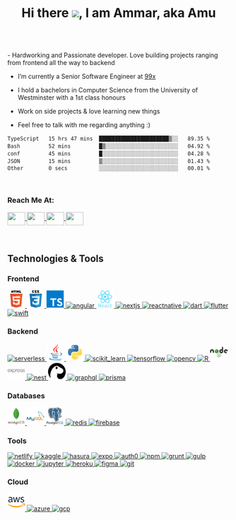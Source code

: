<h1 align="center">Hi there <img src="https://raw.githubusercontent.com/MartinHeinz/MartinHeinz/master/wave.gif" height="30px" />, I am Ammar, aka Amu</h1>
<br />
<div>
<!--   <img src="https://visitor-badge.glitch.me/badge?page_id=Ammar-Raneez.Ammar-Raneez" /> -->
  <a href="https://www.hackerrank.com/_Ammar_">
    <img alt ="" src="https://img.shields.io/badge/HackerRank-&#9734&#9734&#9734&#9734&#9734-brightgreen?style=flat&logo=hackerrank">
  </a>
</div>
<br />
- Hardworking and Passionate developer. Love building projects ranging from frontend all the way to backend

- I’m currently a Senior Software Engineer at [99x](http://99x.io/)

- I hold a bachelors in Computer Science from the University of Westminster with a 1st class honours 

- Work on side projects & love learning new things

- Feel free to talk with me regarding anything :)

<!--<br />
<h3>Weekly Overall Grind 💪</h3>-->

<!--START_SECTION:waka-->

```txt
TypeScript   15 hrs 47 mins  ██████████████████████▒░░   89.35 %
Bash         52 mins         █▒░░░░░░░░░░░░░░░░░░░░░░░   04.92 %
conf         45 mins         █░░░░░░░░░░░░░░░░░░░░░░░░   04.28 %
JSON         15 mins         ▒░░░░░░░░░░░░░░░░░░░░░░░░   01.43 %
Other        0 secs          ░░░░░░░░░░░░░░░░░░░░░░░░░   00.01 %
```

<!--END_SECTION:waka-->

<br />
<div>
  <h3 align="left">Reach Me At:</h3>
  <a href="https://linkedin.com/in/ammar-raneez/" target="blank">
    <img align="center" src="https://raw.githubusercontent.com/rahuldkjain/github-profile-readme-generator/master/src/images/icons/Social/linked-in-alt.svg"
      height="30" width="40"
    />
  </a>
  <a href="https://www.facebook.com/ammar.raneez.3/" target="blank">
    <img align="center" src="https://raw.githubusercontent.com/rahuldkjain/github-profile-readme-generator/master/src/images/icons/Social/facebook.svg"
      height="30" width="40"
    />
  </a>
  <a href="https://www.instagram.com/__ammarrrrr__/" target="blank">
    <img align="center" src="https://raw.githubusercontent.com/rahuldkjain/github-profile-readme-generator/master/src/images/icons/Social/instagram.svg"
      height="30" width="40"
    />
  </a>
  <a href="https://stackoverflow.com/users/13134768/ammar" target="blank">
    <img align="center" src="https://raw.githubusercontent.com/rahuldkjain/github-profile-readme-generator/master/src/images/icons/Social/stack-overflow.svg"
      height="30" width="40"
    />
  </a>
<!--   <br /><br />
  <p align="center">
    <a href="https://github.com/Ammar-Raneez/Ammar-Raneez/blob/main/devcard.svg">
      <img src="https://github.com/Ammar-Raneez/Ammar-Raneez/blob/main/devcard.svg" width="400" alt="Ammar's Dev Card"/>
    </a>
  </p> -->
</div>
<br /><br />

<h2>Technologies & Tools</h2>
<h3>Frontend</h3>
<p>
  <a href="https://www.w3.org/html/" target="_blank"> <img src="https://raw.githubusercontent.com/devicons/devicon/master/icons/html5/html5-original-wordmark.svg" alt="html5"  width="40" height="40" /> </a>
  <a href="https://www.w3schools.com/css/" target="_blank"> <img src="https://raw.githubusercontent.com/devicons/devicon/master/icons/css3/css3-original-wordmark.svg" alt="css3" width="40" height="40" /> </a>
<!--   <a href="https://developer.mozilla.org/en-US/docs/Web/JavaScript" target="_blank"> <img src="https://www.vectorlogo.zone/logos/javascript/javascript-vertical.svg" alt="js" width="40" height="40" /> </a> -->
  <a href="https://www.typescriptlang.org/" target="_blank"> <img src="https://raw.githubusercontent.com/devicons/devicon/master/icons/typescript/typescript-original.svg" alt="typescript" width="40" height="40" /> </a>
  <a href="https://angular.io/" target="_blank"> <img src="https://www.vectorlogo.zone/logos/angular/angular-icon.svg" alt="angular" width="40" height="40" /> </a>
<!--   <a href="https://svelte.dev/" target="_blank"> <img src="https://raw.githubusercontent.com/AliasIO/wappalyzer/79011e2000d4cfc20b71e85ce7be3c03b0a88e86/src/drivers/webextension/images/icons/Svelte.svg" alt="svelte" width="40" height="40" /> </a> -->
<!--   <a href="https://vuejs.org/" target="_blank"> <img src="https://www.vectorlogo.zone/logos/vuejs/vuejs-icon.svg" alt="vue" width="40" height="40" /> </a> -->
  <a href="https://reactjs.org/" target="_blank"> <img src="https://raw.githubusercontent.com/devicons/devicon/master/icons/react/react-original-wordmark.svg" alt="react" width="40" height="40" /> </a>
  <a href="https://nextjs.org/" target="_blank"> <img src="https://upload.wikimedia.org/wikipedia/commons/thumb/8/8e/Nextjs-logo.svg/800px-Nextjs-logo.svg.png" alt="nextjs" width="40" height="40" /> </a>
  <a href="https://reactnative.dev/" target="_blank"> <img src="https://reactnative.dev/img/header_logo.svg" alt="reactnative" width="40" height="40" /> </a>
  <a href="https://dart.dev" target="_blank"> <img src="https://www.vectorlogo.zone/logos/dartlang/dartlang-icon.svg" alt="dart" width="40" height="40" /> </a>
  <a href="https://flutter.dev" target="_blank"> <img src="https://www.vectorlogo.zone/logos/flutterio/flutterio-icon.svg" alt="flutter" width="40" height="40" /> </a>
</a>
  <a href="https://www.swift.com/" target="_blank"> <img src="https://www.vectorlogo.zone/logos/swift/swift-icon.svg" alt="swift" width="40" height="40" /> </a>
</p>

<h3>Backend</h3>
<p>
<a href="https://www.serverless.com/" target="_blank"> <img src="https://www.vectorlogo.zone/logos/serverless/serverless-icon.svg" alt="serverless" width="40" height="40" /> </a>
  <a href="https://www.java.com" target="_blank"> <img src="https://raw.githubusercontent.com/devicons/devicon/master/icons/java/java-original.svg" alt="java" width="40" height="40" /> </a>
<!--     <a href="https://docs.microsoft.com/en-us/dotnet/csharp/" target="_blank"> <img src="https://seeklogo.com/images/C/c-sharp-c-logo-02F17714BA-seeklogo.com.png" alt="c-sharp" width="40" height="40" /> </a> -->
  <a href="https://www.python.org" target="_blank"> <img src="https://raw.githubusercontent.com/devicons/devicon/master/icons/python/python-original.svg" alt="python" width="40" height="40" /> </a>
<!--   <a href="https://flask.palletsprojects.com/" target="_blank"> <img src="https://www.vectorlogo.zone/logos/pocoo_flask/pocoo_flask-icon.svg" alt="flask" width="40" height="40" /> </a> -->
  <a href="https://scikit-learn.org/" target="_blank"> <img src="https://upload.wikimedia.org/wikipedia/commons/0/05/Scikit_learn_logo_small.svg" alt="scikit_learn" width="40" height="40" /> </a>
  <a href="https://www.tensorflow.org" target="_blank"> <img src="https://www.vectorlogo.zone/logos/tensorflow/tensorflow-icon.svg" alt="tensorflow" width="40" height="40" /> </a>
  <a href="https://opencv.org/" target="_blank"> <img src="https://www.vectorlogo.zone/logos/opencv/opencv-icon.svg" alt="opencv" width="40" height="40" /> </a>
    <a href="https://www.r-project.org/" target="_blank"> <img src="https://www.vectorlogo.zone/logos/r-project/r-project-official.svg" alt="R" width="40" height="40" /> </a>
  <a href="https://nodejs.org" target="_blank"> <img src="https://raw.githubusercontent.com/devicons/devicon/master/icons/nodejs/nodejs-original-wordmark.svg" alt="nodejs" width="40" height="40" /> </a>
  <a href="https://expressjs.com" target="_blank"> <img src="https://raw.githubusercontent.com/devicons/devicon/master/icons/express/express-original-wordmark.svg" alt="express" width="40" height="40" /> </a>
  <a href="https://nestjs.com/" target="_blank"> <img src="https://www.vectorlogo.zone/logos/nestjs/nestjs-icon.svg" alt="nest" width="40" height="40" /> </a>
  <a href="https://deno.land/" target="_blank"> <img src="https://raw.githubusercontent.com/simple-icons/simple-icons/de63615eebd106ac1bcab3318ec85e1b32168ccf/icons/deno.svg" alt="deno" width="40" height="40" /> </a>
  <a href="https://graphql.org" target="_blank"> <img src="https://www.vectorlogo.zone/logos/graphql/graphql-icon.svg" alt="graphql" width="40" height="40" /> </a>
  <a href="https://www.prisma.io/" target="_blank"> <img src="https://prismalens.vercel.app/header/logo-dark.svg" alt="prisma" width="40" height="40" /> </a>
</p>

<h3>Databases</h3>
<p>
  <a href="https://www.mongodb.com/" target="_blank"> <img src="https://raw.githubusercontent.com/devicons/devicon/master/icons/mongodb/mongodb-original-wordmark.svg" alt="mongodb" width="40" height="40" /> </a>
  <a href="https://www.mysql.com/" target="_blank"> <img src="https://raw.githubusercontent.com/devicons/devicon/master/icons/mysql/mysql-original-wordmark.svg" alt="mysql" width="40" height="40" /> </a>
  <a href="https://www.postgresql.org" target="_blank"> <img src="https://raw.githubusercontent.com/devicons/devicon/master/icons/postgresql/postgresql-original-wordmark.svg" alt="postgresql" width="40" height="40" /> </a>
  <a href="https://redis.io/" target="_blank"> <img src="https://www.vectorlogo.zone/logos/redis/redis-icon.svg" alt="redis" width="40" height="40" /> </a>
  <a href="https://firebase.google.com/" target="_blank"> <img src="https://www.vectorlogo.zone/logos/firebase/firebase-icon.svg" alt="firebase" width="40" height="40" /> </a>
</p>

<h3>Tools</h3>
<p>
  <a href="https://www.netlify.com/" target="_blank"> <img src="https://www.vectorlogo.zone/logos/netlify/netlify-icon.svg" alt="netlify" width="40" height="40" /> </a>
  <a href="https://www.kaggle.com/" target="_blank"> <img src="https://www.vectorlogo.zone/logos/kaggle/kaggle-icon.svg" alt="kaggle" width="40" height="40" /> </a>
  <a href="https://hasura.io/" target="_blank"> <img src="https://www.vectorlogo.zone/logos/hasuraio/hasuraio-icon.svg" alt="hasura" width="40" height="40" /> </a>
  <a href="https://expo.dev/" target="_blank"> <img src="https://www.vectorlogo.zone/logos/expoio/expoio-icon.svg" alt="expo" width="40" height="40" /> </a>
  <a href="https://auth0.com/" target="_blank"> <img src="https://www.vectorlogo.zone/logos/auth0/auth0-icon.svg" alt="auth0" width="40" height="40" /> </a>
  <a href="https://www.npmjs.com/" target="_blank"> <img src="https://www.vectorlogo.zone/logos/npmjs/npmjs-ar21.svg" alt="npm" width="40" height="40" /> </a>
  <a href="https://gruntjs.com/" target="_blank"> <img src="https://www.vectorlogo.zone/logos/gruntjs/gruntjs-icon.svg" alt="grunt" width="40" height="40" /> </a>
  <a href="https://gulpjs.com/" target="_blank"> <img src="https://www.vectorlogo.zone/logos/gulpjs/gulpjs-ar21.svg" alt="gulp" width="40" height="40" /> </a>
  <a href="https://www.docker.com/" target="_blank"> <img src="https://www.vectorlogo.zone/logos/docker/docker-official.svg" alt="docker" width="40" height="40" /> </a>
  <a href="https://jupyter.org/" target="_blank"> <img src="https://www.vectorlogo.zone/logos/jupyter/jupyter-ar21.svg" alt="jupyter" width="40" height="40" /> </a>
  <a href="https://heroku.com" target="_blank"> <img src="https://www.vectorlogo.zone/logos/heroku/heroku-icon.svg" alt="heroku" width="40" height="40" /> </a> 
  <a href="https://www.figma.com/" target="_blank"> <img src="https://www.vectorlogo.zone/logos/figma/figma-icon.svg" alt="figma" width="40" height="40" /> </a>
  <a href="https://git-scm.com/" target="_blank"> <img src="https://www.vectorlogo.zone/logos/git-scm/git-scm-icon.svg" alt="git" width="40" height="40" /> </a>
</p>

<h3>Cloud</h3>
<p>
  <a href="https://aws.amazon.com" target="_blank"> <img src="https://raw.githubusercontent.com/devicons/devicon/master/icons/amazonwebservices/amazonwebservices-original-wordmark.svg" alt="aws" width="40" height="40" /> </a>
  <a href="https://azure.microsoft.com/en-in/" target="_blank"> <img src="https://www.vectorlogo.zone/logos/microsoft_azure/microsoft_azure-icon.svg" alt="azure" width="40" height="40" /> </a>
  <a href="https://cloud.google.com" target="_blank"> <img src="https://www.vectorlogo.zone/logos/google_cloud/google_cloud-icon.svg" alt="gcp" width="40" height="40" /> </a>
</p>

<!--<br /><br />
<img align="center" width="100%"  src="https://github-readme-stats.vercel.app/api?username=Ammar-Raneez&show_icons=true&theme=tokyonight&count_private=true&show_icons=true" />
<br /><br />
<img align="center" width="100%"  src="https://github-readme-streak-stats.herokuapp.com/?user=Ammar-Raneez" />
<br /><br />-->
<!-- <img align="center" width="100%"  src="https://github-readme-stats.vercel.app/api/top-langs/?username=Ammar-Raneez">
<br /><br /> -->
<!--<img align="center" width="100%"  src="https://github-readme-stats.vercel.app/api/wakatime?username=@Ammar" />-->
